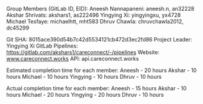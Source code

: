 Group Members (GitLab ID, EID):
Aneesh Nannapaneni: aneesh.n, an32228
Akshar Shrivats: akshars1, as222496
Yingying Xi: yingyingxu, yx4728
Michael Tesfaye: michaelhtt, mht583
Dhruv Chawla: chruvchawla2012, dc45299

Git SHA: 8015ace390d54b7c42d5534121cb472d3ec2fd86
Project Leader: Yingying Xi
GitLab Pipelines: https://gitlab.com/akshars1/careconnect/-/pipelines
Website: www.careconnect.works
API: api.careconnect.works

Estimated completion time for each member:
Aneesh - 20 hours
Akshar - 10 hours
Michael - 10 hours
Yingying - 10 hours
Dhruv - 10 hours

Actual completion time for each member:
Aneesh - 15 hours
Akshar - 10 hours
Michael - 20 hours
Yingying - 20 hours
Dhruv - 10 hours
